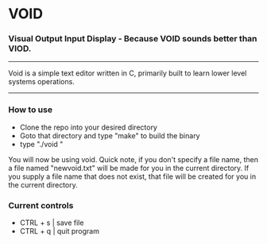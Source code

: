 # VOID

### Visual Output Input Display - Because VOID sounds better than VIOD.

---

Void is a simple text editor written in C, primarily built to learn lower level systems operations.

---

### How to use

- Clone the repo into your desired directory
- Goto that directory and type "make" to build the binary
- type "./void <enter file name>"

You will now be using void. Quick note, if you don't specify a file name, then 
a file named "newvoid.txt" will be made for you in the current directory. If 
you supply a file name that does not exist, that file will be created for you in 
the current directory.


### Current controls 

- CTRL + s | save file
- CTRL + q | quit program 


